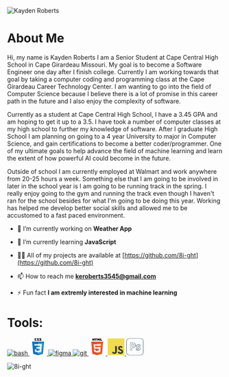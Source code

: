 ![Kayden Roberts](https://github.com/8i-ght/8i-ght/assets/113914772/5c2fb416-fd0b-4cf2-b456-6ce631854e7e)
<h1 align="left">About Me</h3>
<p>
Hi, my name is Kayden Roberts I am a Senior Student at Cape Central High School in Cape Girardeau Missouri. My goal is to become a Software Engineer one day after I finish college. Currently I am working towards that goal by taking a computer coding and programming class at the Cape Girardeau Career Technology Center. I am wanting to go into the field of Computer Science because I believe there is a lot of promise in this career path in the future and I also enjoy the complexity of software.
    
Currently as a student at Cape Central High School, I have a 3.45 GPA and am hoping to get it up to a 3.5. I have took a number of computer classes at my high school to further my knowledge of software. After I graduate High School I am planning on going to a 4 year University to major in Computer Science, and gain certifications to become a better coder/programmer. One of my ultimate goals to help advance the field of machine learning and learn the extent of how powerful AI could become in the future. 

Outside of school I am currently employed at Walmart and work anywhere from 20-25 hours a week. Something else that I am going to be involved in later in the school year is I am going to be running track in the spring. I really enjoy going to the gym and running the track even though I haven't ran for the school besides for what I'm going to be doing this year. Working has helped me develop better social skills and allowed me to be accustomed to a fast paced environment.
</p>

- 🔭 I’m currently working on **Weather App**

- 🌱 I’m currently learning **JavaScript**

- 👨‍💻 All of my projects are available at [https://github.com/8i-ght](https://github.com/8i-ght)

- 📫 How to reach me **keroberts3545@gmail.com**

- ⚡ Fun fact **I am extremly interested in machine learning**


<h1 align="left">Tools:</h3>
<p align="left"> <a href="https://www.gnu.org/software/bash/" target="_blank" rel="noreferrer"> <img src="https://www.vectorlogo.zone/logos/gnu_bash/gnu_bash-icon.svg" alt="bash" width="40" height="40"/> </a> <a href="https://www.w3schools.com/css/" target="_blank" rel="noreferrer"> <img src="https://raw.githubusercontent.com/devicons/devicon/master/icons/css3/css3-original-wordmark.svg" alt="css3" width="40" height="40"/> </a> <a href="https://www.figma.com/" target="_blank" rel="noreferrer"> <img src="https://www.vectorlogo.zone/logos/figma/figma-icon.svg" alt="figma" width="40" height="40"/> </a> <a href="https://git-scm.com/" target="_blank" rel="noreferrer"> <img src="https://www.vectorlogo.zone/logos/git-scm/git-scm-icon.svg" alt="git" width="40" height="40"/> </a> <a href="https://www.w3.org/html/" target="_blank" rel="noreferrer"> <img src="https://raw.githubusercontent.com/devicons/devicon/master/icons/html5/html5-original-wordmark.svg" alt="html5" width="40" height="40"/> </a> <a href="https://developer.mozilla.org/en-US/docs/Web/JavaScript" target="_blank" rel="noreferrer"> <img src="https://raw.githubusercontent.com/devicons/devicon/master/icons/javascript/javascript-original.svg" alt="javascript" width="40" height="40"/> </a> <a href="https://www.photoshop.com/en" target="_blank" rel="noreferrer"> <img src="https://raw.githubusercontent.com/devicons/devicon/master/icons/photoshop/photoshop-line.svg" alt="photoshop" width="40" height="40"/> </a> </p>

<p><img align="left" src="https://github-readme-stats.vercel.app/api/top-langs?username=8i-ght&show_icons=true&locale=en&layout=compact" alt="8i-ght" /></p>

